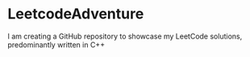 # LeetcodeAdventure
I am creating a GitHub repository to showcase my LeetCode solutions, predominantly written in C++
